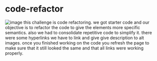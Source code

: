 # code-refactor

![image](https://user-images.githubusercontent.com/108823822/183723297-48d040d8-e9b1-434f-afe0-50ffa50d7c28.png)
this challenge is code refactoring. we got starter code and our objective is to refactor the code to give the elements more specific semantics. also we had to consolidate repetitive code to simplify it. there were some hyperlinks we have to link and give give description to alt images. once you finished working on the code you refresh the page to make sure that it still looked the same and that all links were working properly. 
